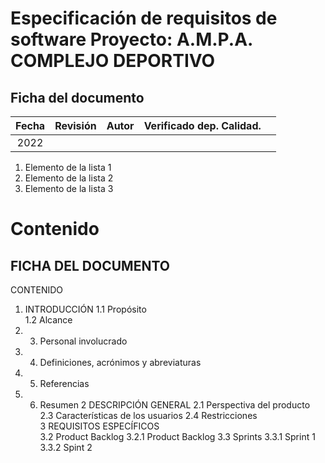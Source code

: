 # Especificación de requisitos de software Proyecto:  A.M.P.A. COMPLEJO DEPORTIVO

## Ficha del documento


| Fecha | Revisión | Autor | Verificado dep. Calidad. |   |
|:-----:|:--------:|:-----:|:------------------------:|---|
| 2022  |          |       |                          |   |


1. Elemento de la lista 1
2. Elemento de la lista 2
3. Elemento de la lista 3


# Contenido
## FICHA DEL DOCUMENTO	
CONTENIDO	
1. INTRODUCCIÓN	
    1.1 Propósito	
    1.2 Alcance	
1. 3.	Personal involucrado	
1. 4.	Definiciones, acrónimos y abreviaturas	
1. 5.	Referencias	
1. 6.	Resumen	
2	DESCRIPCIÓN GENERAL	
2.1	Perspectiva del producto	
2.3	Características de los usuarios	
2.4	Restricciones	
3	REQUISITOS ESPECÍFICOS	
3.2	Product Backlog	
3.2.1	Product Backlog	
3.3	Sprints	
3.3.1	Sprint 1	
3.3.2	Spint 2	




